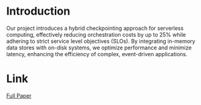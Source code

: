 # Introduction

Our project introduces a hybrid checkpointing approach for serverless computing, effectively reducing orchestration costs by up to 25% while adhering to strict service level objectives (SLOs). By integrating in-memory data stores with on-disk systems, we optimize performance and minimize latency, enhancing the efficiency of complex, event-driven applications.

# Link

[Full Paper](https://drive.google.com/file/d/10u8F0rvaDctXtf7ZJZaqDRalzZoqudZJ/view)
